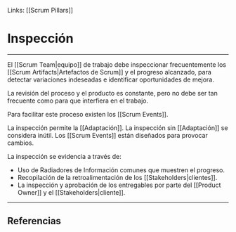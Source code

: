 Links: [[Scrum Pillars]]

# Inspección
---

El [[Scrum Team|equipo]] de trabajo debe inspeccionar frecuentemente los [[Scrum Artifacts|Artefactos de Scrum]] y el progreso alcanzado, para detectar variaciones indeseadas e identificar oportunidades de mejora.

La revisión del proceso y el producto es constante, pero no debe ser tan frecuente como para que interfiera en el trabajo.

Para facilitar este proceso existen los [[Scrum Events]].

La inspección permite la [[Adaptación]]. La inspección sin [[Adaptación]] se considera inútil. Los [[Scrum Events]] están diseñados para provocar cambios.

La inspección se evidencia a través de:
- Uso de Radiadores de Información comunes que muestren el progreso.
- Recopilación de la retroalimentación de los [[Stakeholders|clientes]].
- La inspección y aprobación de los entregables por parte del [[Product Owner]] y el [[Stakeholders|cliente]].

---

## Referencias
